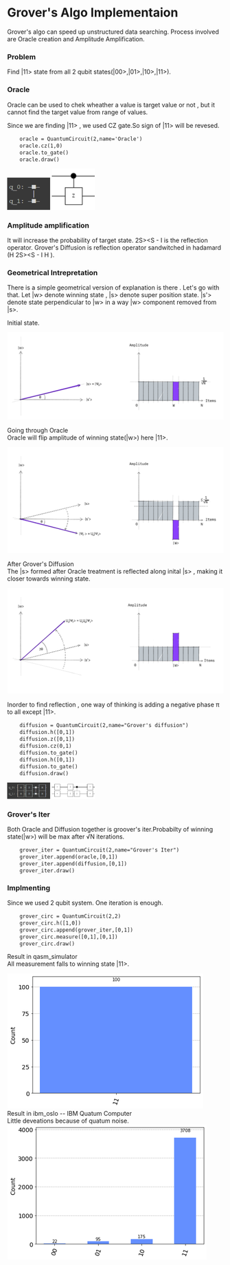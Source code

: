 # Grover's Algo Implementaion

Grover's algo can speed up unstructured data searching.
Process involved are
Oracle  creation and Amplitude Amplification.

### Problem
Find |11> state from all 2 qubit states(|00>,|01>,|10>,|11>).

### Oracle
Oracle can be used to chek wheather a value is target value or not , but it cannot find the target value 
from range of values.

Since we are finding |11> , we used CZ gate.So sign of |11> will be revesed.

        oracle = QuantumCircuit(2,name='Oracle')
        oracle.cz(1,0)
        oracle.to_gate()
        oracle.draw()

<img src='czgate_py.png' width='100px'>
<img src='czgate.png' width='100px'>

### Amplitude amplification
It will increase the probability of target state.
2S>&lt;S - I is the reflection operator.
Grover's Diffusion is reflection operator sandwitched in hadamard (H 2S>&lt;S - I H ).

### Geometrical Intrepretation
There is a simple geometrical version of explanation is there . Let's go with that.
Let |w> denote winning state , |s> denote super position state.
|s'> denote state perpendicular to |w> in a way |w> component removed from |s>.

Initial state.

<img src='grover_step1.jpg'>

Going through Oracle<br>
Oracle will flip amplitude of winning state(|w>) here |11>.

<img src='grover_step2.jpg'>

After Grover's  Diffusion<br>
The |s> formed after Oracle treatment is reflected along inital |s> , making it closer towards winning state.

<img src='grover_step3.jpg'>

Inorder to find reflection , one way of thinking is adding a negative phase π to all except |11>.

        diffusion = QuantumCircuit(2,name="Grover's diffusion")
        diffusion.h([0,1])
        diffusion.z([0,1])
        diffusion.cz(0,1)
        diffusion.to_gate()
        diffusion.h([0,1])
        diffusion.to_gate()
        diffusion.draw()

<img src='diffusion_py.png' width='100px'>
<img src='diffusion.png' width='100px'>

### Grover's Iter
Both Oracle and Diffusion together is groover's iter.Probabilty of winning state(|w>) will be max after √N iterations.

        grover_iter = QuantumCircuit(2,name="Grover's Iter")
        grover_iter.append(oracle,[0,1])
        grover_iter.append(diffusion,[0,1])
        grover_iter.draw()

### Implmenting
Since we used 2 qubit system. One iteration is enough.
        
        grover_circ = QuantumCircuit(2,2)
        grover_circ.h([1,0])
        grover_circ.append(grover_iter,[0,1])
        grover_circ.measure([0,1],[0,1])
        grover_circ.draw()

Result in qasm_simulator<br>
All measurement falls to winning state |11>.
<div style="width:100%;background:'white'">
<img src='qasm.png'style="background-color:'white'">
</div>
Result in ibm_oslo -- IBM Quatum Computer<br>
Little deveations because of quatum noise.
<div style="width:100%;background:'white'">
<img src='oslo.png'style="background-color:'white'">
</div>